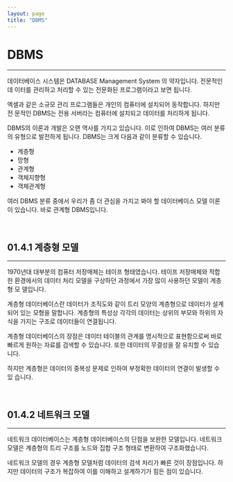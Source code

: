 ```yaml
---
layout: page
title: "DBMS"
--- 
```


# DBMS
---
데이터베이스 시스템은 DATABASE Management System 의 약자입니다. 
전문적인 데 이터를 관리하고 처리할 수 있는 전문화된 프로그램이라고 보면 됩니다.  

엑셀과 같은 소규모 관리 프로그램들은 개인의 컴퓨터에 설치되어 동작합니다. 
하지만 전 문적인 DBMS는 전용 서버라는 컴퓨터에 설치되고 데이터를 처리하게 됩니다.  

DBMS의 이론과 개발은 오랜 역사를 가지고 있습니다. 
이로 인하여 DBMS는 여러 분류 의 유형으로 발전하게 됩니다. DBMS는 크게 다음과 같이 분류할 수 있습니다. 

* 계층형 
* 망형 
* 관계형 
* 객체지향형 
* 객체관계형 

여러 DBMS 분류 중에서 우리가 좀 더 관심을 가지고 봐야 할 데이터베이스 모델 이론이 있습니다. 바로 관계형 DBMS입니다.  

<br>

## 01.4.1 계층형 모델 
<hr>

1970년대 대부분의 컴퓨터 저장매체는 테이프 형태였습니다. 테이프 저장매체와 적합한 환경에서의 데이터 처리 모델을 구상하던 과정에서 가장 많이 사용하던 모델이 계층형 모 델입니다.  

계층형 데이터베이스란 데이터가 조직도와 같이 트리 모양의 계층형으로 데이터가 설계되어 있는 모형을 말합니다. 계층형의 특성상 각각의 데이터는 상위의 부모와 하위의 자 식을 가지는 구조로 데이터들이 연결됩니다.  

계층형 데이터베이스의 장점은 데이터 테이블의 관계를 명시적으로 표현함으로써 바로 빠르게 원하는 자료를 검색할 수 있습니다. 또한 데이터의 무결성을 잘 유지할 수 있습 니다.  

하지만 계층형은 데이터의 중복성 문제로 인하여 부정확한 데이터의 연결이 발생할 수 있 습니다. 

<br>

## 01.4.2 네트워크 모델 
<hr>

네트워크 데이터베이스는 계층형 데이터베이스의 단점을 보완한 모델입니다. 
네트워크 모델은 계층형의 트리 구조를 노드와 집합 구조 형태로 변환하여 구조화했습니다.  

네트워크 모델의 경우 계층형 모델처럼 데이터의 검색 처리가 빠른 것이 장점입니다. 
하지만 데이터의 구조가 복잡하여 이를 이해하고 설계하기가 힘든 점이 있습니다. 

<br><br>